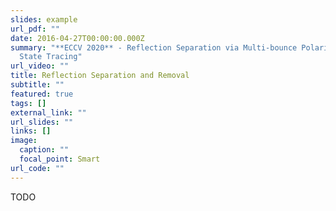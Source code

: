 ```yaml
---
slides: example
url_pdf: ""
date: 2016-04-27T00:00:00.000Z
summary: "**ECCV 2020** - Reflection Separation via Multi-bounce Polarization
  State Tracing"
url_video: ""
title: Reflection Separation and Removal
subtitle: ""
featured: true
tags: []
external_link: ""
url_slides: ""
links: []
image:
  caption: ""
  focal_point: Smart
url_code: ""
---
```


TODO